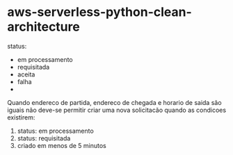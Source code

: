 # aws-serverless-python-clean-architecture

status:
- em processamento
- requisitada
- aceita
- falha
- 

Quando endereco de partida, endereco de chegada e horario de saida são iguais não deve-se permitir criar uma nova solicitacão quando as condicoes existirem: 
 1. status: em processamento
 2. status: requisitada
 3. criado em menos de 5 minutos 

